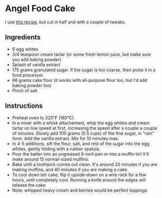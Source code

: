 # Angel Food Cake 

I use <a href="https://sallysbakingaddiction.com/angel-food-cake/" target="_blank"> this recipe</a>, but cut in half and with a couple of tweaks. 

## Ingredients
- 6 egg whites
- 3/4 teaspoon cream tartar (or some fresh lemon juice, but make sure you add baking powder)
- Splash of vanilla extract
- 175 grams granulated sugar. If the sugar is too coarse, then pulse it in a food processor.
- 66 grams cake flour (it works with all-purpose flour too, but I'd add baking powder too)
- Pinch of salt


## Instructions
- Preheat oven to 325°F (160°C).
- In a mixer with a whisk attachement, whip the egg whites and cream tartar on low speed at first, increasing the speed after a couple a couple of minutes. Slowly add 100 grams (0.5 cups) of the fine sugar, in "rain" form. Add the vanilla extract. Mix for 10 minutes max.
- In 4-5 additions, sift the flour, salt, and rest of the sugar into the egg whites, gently folding with a rubber spatula.
- Pour the batter into an ungreased 9-inch pan or into a muffin tin! It'll make around 15 normal-sized muffins.
- Bake until a toothpick comes out clean. It's around 20 minutes if you are making muffins, and 40 minutes if you are making a cake.
- To cool down teh cake, flip it upside-down on a wire rack for a few hours, until completely cool. Running a knife around the edges will release the cake.
- Note: whipped heavy cream and berries would be perfect toppings.